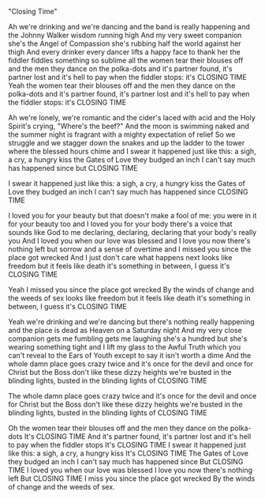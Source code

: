 "Closing Time"

Ah we're drinking and we're dancing
and the band is really happening
and the Johnny Walker wisdom running high
And my very sweet companion
she's the Angel of Compassion
she's rubbing half the world against her thigh
And every drinker every dancer
lifts a happy face to thank her
the fiddler fiddles something so sublime
all the women tear their blouses off
and the men they dance on the polka-dots
and it's partner found, it's partner lost
and it's hell to pay when the fiddler stops:
it's CLOSING TIME
Yeah the women tear their blouses off
and the men they dance on the polka-dots
and it's partner found, it's partner lost
and it's hell to pay when the fiddler stops:
it's CLOSING TIME

Ah we're lonely, we're romantic
and the cider's laced with acid
and the Holy Spirit's crying, "Where's the beef?"
And the moon is swimming naked
and the summer night is fragrant
with a mighty expectation of relief
So we struggle and we stagger
down the snakes and up the ladder
to the tower where the blessed hours chime
and I swear it happened just like this:
a sigh, a cry, a hungry kiss
the Gates of Love they budged an inch
I can't say much has happened since
but CLOSING TIME

I swear it happened just like this:
a sigh, a cry, a hungry kiss
the Gates of Love they budged an inch
I can't say much has happened since
CLOSING TIME

I loved you for your beauty
but that doesn't make a fool of me:
you were in it for your beauty too
and I loved you for your body
there's a voice that sounds like God to me
declaring, declaring, declaring that your body's really you
And I loved you when our love was blessed
and I love you now there's nothing left
but sorrow and a sense of overtime
and I missed you since the place got wrecked
And I just don't care what happens next
looks like freedom but it feels like death
it's something in between, I guess
it's CLOSING TIME

Yeah I missed you since the place got wrecked
By the winds of change and the weeds of sex
looks like freedom but it feels like death
it's something in between, I guess
it's CLOSING TIME

Yeah we're drinking and we're dancing
but there's nothing really happening
and the place is dead as Heaven on a Saturday night
And my very close companion
gets me fumbling gets me laughing
she's a hundred but she's wearing
something tight
and I lift my glass to the Awful Truth
which you can't reveal to the Ears of Youth
except to say it isn't worth a dime
And the whole damn place goes crazy twice
and it's once for the devil and once for Christ
but the Boss don't like these dizzy heights
we're busted in the blinding lights,
busted in the blinding lights
of CLOSING TIME

The whole damn place goes crazy twice
and it's once for the devil and once for Christ
but the Boss don't like these dizzy heights
we're busted in the blinding lights,
busted in the blinding lights
of CLOSING TIME

Oh the women tear their blouses off
and the men they dance on the polka-dots
It's CLOSING TIME
And it's partner found, it's partner lost
and it's hell to pay when the fiddler stops
It's CLOSING TIME
I swear it happened just like this:
a sigh, a cry, a hungry kiss
It's CLOSING TIME
The Gates of Love they budged an inch
I can't say much has happened since
But CLOSING TIME
I loved you when our love was blessed
I love you now there's nothing left
But CLOSING TIME
I miss you since the place got wrecked
By the winds of change and the weeds of sex.
